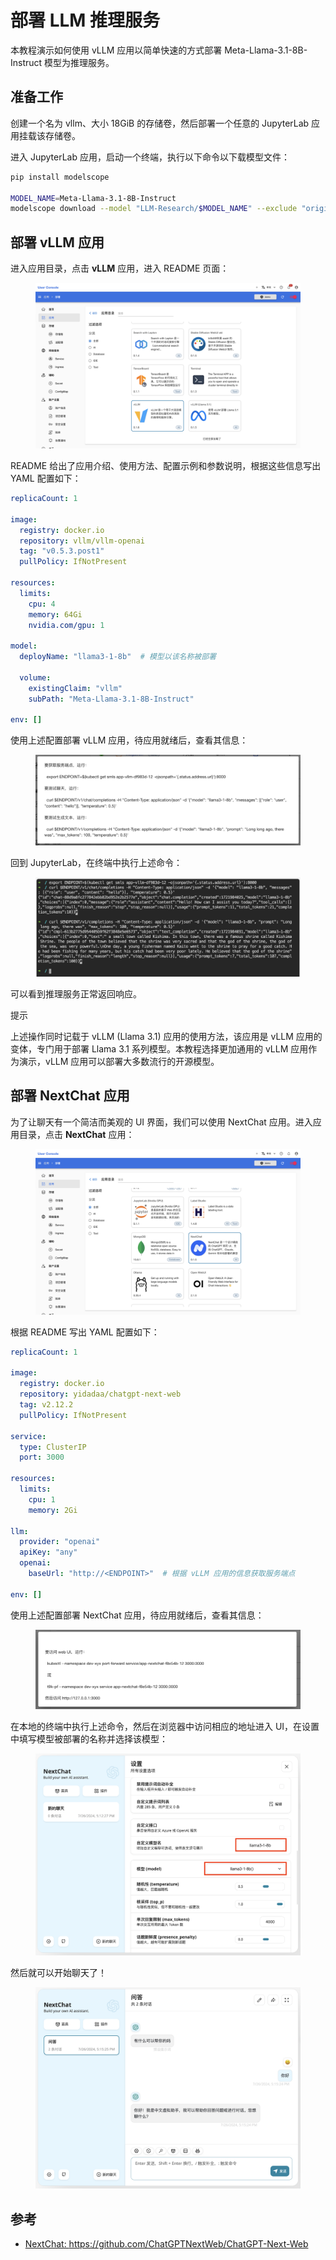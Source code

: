 # 部署 LLM 推理服务

本教程演示如何使用 vLLM 应用以简单快速的方式部署 Meta-Llama-3.1-8B-Instruct 模型为推理服务。

## 准备工作

创建一个名为 vllm、大小 18GiB 的存储卷，然后部署一个任意的 JupyterLab 应用挂载该存储卷。

进入 JupyterLab 应用，启动一个终端，执行以下命令以下载模型文件：

```bash
pip install modelscope

MODEL_NAME=Meta-Llama-3.1-8B-Instruct
modelscope download --model "LLM-Research/$MODEL_NAME" --exclude "original/*" --local_dir "./$MODEL_NAME"
```

## 部署 vLLM 应用

进入应用目录，点击 **vLLM** 应用，进入 README 页面：

<figure class="screenshot">
  <img alt="catalog-vllm" src="../../assets/task/deploy-model/deploy-llm/catalog-vllm.png" />
</figure>

README 给出了应用介绍、使用方法、配置示例和参数说明，根据这些信息写出 YAML 配置如下：

```yaml
replicaCount: 1

image:
  registry: docker.io
  repository: vllm/vllm-openai
  tag: "v0.5.3.post1"
  pullPolicy: IfNotPresent

resources:
  limits:
    cpu: 4
    memory: 64Gi
    nvidia.com/gpu: 1

model:
  deployName: "llama3-1-8b"  # 模型以该名称被部署

  volume:
    existingClaim: "vllm"
    subPath: "Meta-Llama-3.1-8B-Instruct"

env: []
```

使用上述配置部署 vLLM 应用，待应用就绪后，查看其信息：

<figure class="screenshot">
  <img alt="vllm-info" src="../../assets/task/deploy-model/deploy-llm/vllm-info.png" />
</figure>

回到 JupyterLab，在终端中执行上述命令：

<figure class="screenshot">
  <img alt="send-request" src="../../assets/task/deploy-model/deploy-llm/send-request.png" />
</figure>

可以看到推理服务正常返回响应。

<aside class="note tip">
<div class="title">提示</div>

上述操作同时记载于 vLLM (Llama 3.1) 应用的使用方法，该应用是 vLLM 应用的变体，专门用于部署 Llama 3.1 系列模型。本教程选择更加通用的 vLLM 应用作为演示，vLLM 应用可以部署大多数流行的开源模型。

</aside>

## 部署 NextChat 应用

为了让聊天有一个简洁而美观的 UI 界面，我们可以使用 NextChat 应用。进入应用目录，点击 **NextChat** 应用：

<figure class="screenshot">
  <img alt="catalog-nextchat" src="../../assets/task/deploy-model/deploy-llm/catalog-nextchat.png" />
</figure>

根据 README 写出 YAML 配置如下：

```yaml
replicaCount: 1

image:
  registry: docker.io
  repository: yidadaa/chatgpt-next-web
  tag: v2.12.2
  pullPolicy: IfNotPresent

service:
  type: ClusterIP
  port: 3000

resources:
  limits:
    cpu: 1
    memory: 2Gi

llm:
  provider: "openai"
  apiKey: "any"
  openai:
    baseUrl: "http://<ENDPOINT>"  # 根据 vLLM 应用的信息获取服务端点

env: []
```

使用上述配置部署 NextChat 应用，待应用就绪后，查看其信息：

<figure class="screenshot">
  <img alt="nextchat-info" src="../../assets/task/deploy-model/deploy-llm/nextchat-info.png" />
</figure>

在本地的终端中执行上述命令，然后在浏览器中访问相应的地址进入 UI，在设置中填写模型被部署的名称并选择该模型：

<figure class="screenshot">
  <img alt="nextchat-config" src="../../assets/task/deploy-model/deploy-llm/nextchat-config.png" />
</figure>

然后就可以开始聊天了！

<figure class="screenshot">
  <img alt="nextchat-chat" src="../../assets/task/deploy-model/deploy-llm/nextchat-chat.png" />
</figure>

## 参考

* <a target="_blank" rel="noopener noreferrer" href="https://github.com/ChatGPTNextWeb/ChatGPT-Next-Web">NextChat: https://github.com/ChatGPTNextWeb/ChatGPT-Next-Web</a>
